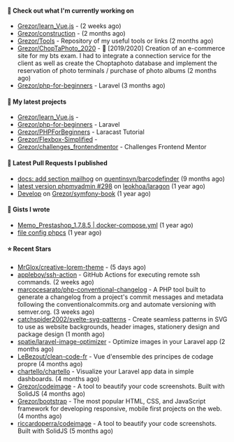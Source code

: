 #### 👷 Check out what I'm currently working on

- [Grezor/learn_Vue.js](https://github.com/Grezor/learn_Vue.js) -  (2 weeks ago)
- [Grezor/construction](https://github.com/Grezor/construction) -  (2 months ago)
- [Grezor/Tools](https://github.com/Grezor/Tools) - Repository of my useful tools or links (2 months ago)
- [Grezor/ChopTaPhoto_2020](https://github.com/Grezor/ChopTaPhoto_2020) - 🛒 [2019/2020] Creation of an e-commerce site for my bts exam. I had to integrate a connection service for the client as well as create the Choptaphoto database and implement the reservation of photo terminals / purchase of photo albums (2 months ago)
- [Grezor/php-for-beginners](https://github.com/Grezor/php-for-beginners) - Laravel (3 months ago)

#### 🌱 My latest projects

- [Grezor/learn_Vue.js](https://github.com/Grezor/learn_Vue.js) - 
- [Grezor/php-for-beginners](https://github.com/Grezor/php-for-beginners) - Laravel
- [Grezor/PHPForBeginners](https://github.com/Grezor/PHPForBeginners) - Laracast Tutorial
- [Grezor/Flexbox-Simplified](https://github.com/Grezor/Flexbox-Simplified) - 
- [Grezor/challenges_frontendmentor](https://github.com/Grezor/challenges_frontendmentor) - Challenges Frontend Mentor

#### 🔨 Latest Pull Requests I published

- [docs: add section mailhog](https://github.com/quentinsvn/barcodefinder/pull/2) on [quentinsvn/barcodefinder](https://github.com/quentinsvn/barcodefinder) (9 months ago)
- [latest version phpmyadmin #298](https://github.com/leokhoa/laragon/pull/299) on [leokhoa/laragon](https://github.com/leokhoa/laragon) (1 year ago)
- [Develop](https://github.com/Grezor/symfony-book/pull/2) on [Grezor/symfony-book](https://github.com/Grezor/symfony-book) (1 year ago)

#### 📓 Gists I wrote

- [Memo_Prestashop_1.7.8.5 | docker-compose.yml](https://gist.github.com/eb78b378ed9f40780dc077b361ead337) (1 year ago)
- [file config phpcs](https://gist.github.com/27d8a6056d2e171aed20c26699439861) (1 year ago)

#### ⭐ Recent Stars

- [MrGlox/creative-lorem-theme](https://github.com/MrGlox/creative-lorem-theme) -  (5 days ago)
- [appleboy/ssh-action](https://github.com/appleboy/ssh-action) - GitHub Actions for executing remote ssh commands. (2 weeks ago)
- [marcocesarato/php-conventional-changelog](https://github.com/marcocesarato/php-conventional-changelog) - A PHP tool built to generate a changelog from a project&#39;s commit messages and metadata following the conventionalcommits.org and automate versioning with semver.org. (3 weeks ago)
- [catchspider2002/svelte-svg-patterns](https://github.com/catchspider2002/svelte-svg-patterns) - Create seamless patterns in SVG to use as website backgrounds, header images, stationery design and package design (1 month ago)
- [spatie/laravel-image-optimizer](https://github.com/spatie/laravel-image-optimizer) - Optimize images in your Laravel app (2 months ago)
- [LeBezout/clean-code-fr](https://github.com/LeBezout/clean-code-fr) - Vue d&#39;ensemble des principes de codage propre (4 months ago)
- [chartello/chartello](https://github.com/chartello/chartello) - Visualize your Laravel app data in simple dashboards. (4 months ago)
- [Grezor/codeimage](https://github.com/Grezor/codeimage) - A tool to beautify your code screenshots. Built with SolidJS (4 months ago)
- [Grezor/bootstrap](https://github.com/Grezor/bootstrap) - The most popular HTML, CSS, and JavaScript framework for developing responsive, mobile first projects on the web. (4 months ago)
- [riccardoperra/codeimage](https://github.com/riccardoperra/codeimage) - A tool to beautify your code screenshots. Built with SolidJS (5 months ago)
